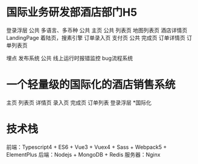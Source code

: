 # 国际业务研发部酒店部门H5
登录浮层  公共
多语言、多币种  公共
主页  公共
列表页
地图列表页
酒店详情页
LandingPage 着陆页，搜素引擎
订单录入页
支付页 公共
完成页 订单详情页
订单列表页

埋点
发布系统  公共
线上运行时报错监控
bug流程系统

# 一个轻量级的国际化的酒店销售系统
主页
列表页
详情页
录入页
完成页
订单列表
登录浮层
*国际化

# 技术栈
前端：Typescript4 + ES6 + Vue3 + Vuex4 + Sass + Webpack5 + ElementPlus
后端：Nodejs + MongoDB + Redis
服务器：Nginx
